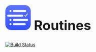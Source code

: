 <style>
h1 {
  font-size: 300%;
}
</style>
<img src="/web-assets/images/icon.iconset/icon_128x128.png" alt="Routines App Icon" height=80> Routines
======

[![Build Status](https://travis-ci.com/donavoncade/Routines.svg?branch=master)](https://travis-ci.com/donavoncade/Routines)
